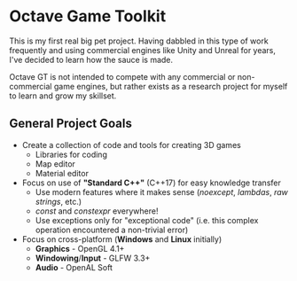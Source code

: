 # Octave Game Toolkit

This is my first real big pet project. Having dabbled in this type of work frequently and using commercial engines like Unity and Unreal for years, I've decided to learn how the sauce is made.

Octave GT is not intended to compete with any commercial or non-commercial game engines, but rather exists as a research project for myself to learn and grow my skillset.

## General Project Goals
- Create a collection of code and tools for creating 3D games
  - Libraries for coding
  - Map editor
  - Material editor
- Focus on use of **"Standard C++"** (C++17) for easy knowledge transfer
  - Use modern features where it makes sense (*noexcept*, *lambdas*, *raw strings*, etc.)
  - *const* and *constexpr* everywhere!
  - Use exceptions only for "exceptional code" (i.e. this complex operation encountered a non-trivial error)
- Focus on cross-platform (**Windows** and **Linux** initially)
  - **Graphics** - OpenGL 4.1+
  - **Windowing**/**Input** - GLFW 3.3+
  - **Audio** - OpenAL Soft
